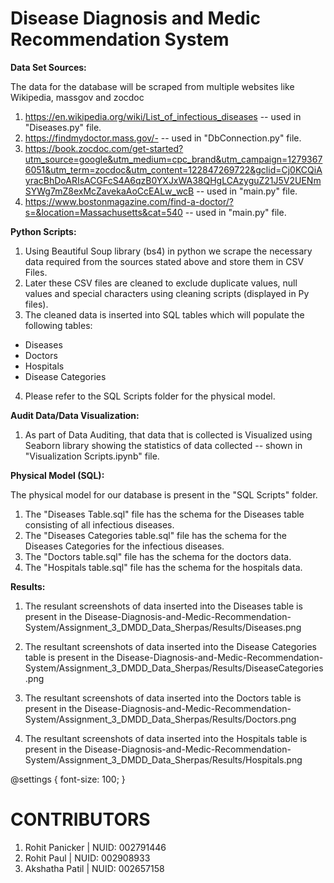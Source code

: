 # Disease Diagnosis and Medic Recommendation System


**Data Set Sources:**

The data for the database will be scraped from multiple websites like Wikipedia, massgov and zocdoc
1.	https://en.wikipedia.org/wiki/List_of_infectious_diseases  -- used in "Diseases.py" file.
2.	https://findmydoctor.mass.gov/-  -- used in  "DbConnection.py" file.
3.	https://book.zocdoc.com/get-started?utm_source=google&utm_medium=cpc_brand&utm_campaign=12793676051&utm_term=zocdoc&utm_content=122847269722&gclid=Cj0KCQiAyracBhDoARIsACGFcS4A6qzB0YXJxWA38QHgLCAzyguZ21J5V2UENmSYWg7mZ8exMcZavekaAoCcEALw_wcB  -- used in "main.py" file.
4.	https://www.bostonmagazine.com/find-a-doctor/?s=&location=Massachusetts&cat=540  -- used in "main.py" file.




**Python Scripts:**

1.	Using Beautiful Soup library (bs4) in python we scrape the necessary data required from the sources stated above and store them in CSV Files.
2.	Later these CSV files are cleaned to exclude duplicate values, null values and special characters using cleaning scripts (displayed in Py files).
3.	The cleaned data is inserted into SQL tables which will populate the following tables:
  -  Diseases
  -  Doctors
  -  Hospitals
  -  Disease Categories
4.	Please refer to the SQL Scripts folder for the physical model.


**Audit Data/Data Visualization:**

1. As part of Data Auditing, that data that is collected is Visualized using Seaborn library showing the statistics of data collected  -- shown in "Visualization Scripts.ipynb" file.




**Physical Model (SQL):**

The physical model for our database is present in the "SQL Scripts" folder.

1. The "Diseases Table.sql" file has the schema for the Diseases table consisting of all infectious diseases.
2. The "Diseases Categories table.sql" file has the schema for the Diseases Categories for the infectious diseases.
3. The "Doctors table.sql" file has the schema for the doctors data.
4. The "Hospitals table.sql" file has the schema for the hospitals data.




**Results:**

1. The resulant screenshots of data inserted into the Diseases table is present in the Disease-Diagnosis-and-Medic-Recommendation-System/Assignment_3_DMDD_Data_Sherpas/Results/Diseases.png

2. The resultant screenshots of data inserted into the Disease Categories table is present in the Disease-Diagnosis-and-Medic-Recommendation-System/Assignment_3_DMDD_Data_Sherpas/Results/DiseaseCategories.png

3. The resultant screenshots of data inserted into the Doctors table is present in the Disease-Diagnosis-and-Medic-Recommendation-System/Assignment_3_DMDD_Data_Sherpas/Results/Doctors.png

4. The resultant screenshots of data inserted into the Hospitals table is present in the Disease-Diagnosis-and-Medic-Recommendation-System/Assignment_3_DMDD_Data_Sherpas/Results/Hospitals.png



@settings {
  font-size: 100;
}


# CONTRIBUTORS

1. Rohit Panicker | NUID: 002791446
2. Rohit Paul | NUID: 002908933 
3. Akshatha Patil | NUID: 002657158
